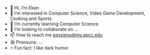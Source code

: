 - 👋 Hi, I’m Ekan
- 👀 I’m interested in Computer Science, Video Game Development, Cooking and Sports. 
- 🌱 I’m currently learning Computer Science.
- 💞️ I’m looking to collaborate on ...
- 📫 How to reach me eessienu@my.epcc.edu
- 😄 Pronouns: ...
- ⚡ Fun fact: I like dark humor. 

<!---
eessienu/eessienu is a ✨ special ✨ repository because its `README.md` (this file) appears on your GitHub profile.
You can click the Preview link to take a look at your changes.
--->

